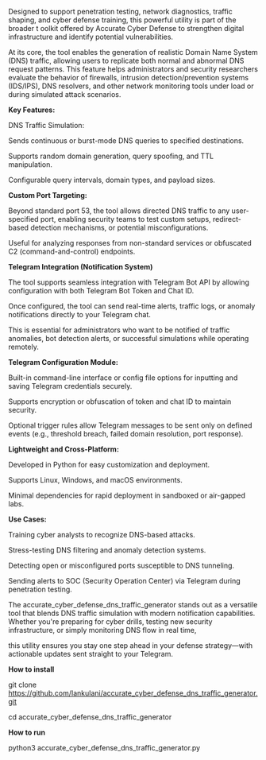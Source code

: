 Designed to support penetration testing, network diagnostics, traffic shaping, and cyber defense training, this powerful utility is part of the broader t
oolkit offered by Accurate Cyber Defense to strengthen digital infrastructure and identify potential vulnerabilities.

At its core, the tool enables the generation of realistic Domain Name System (DNS) traffic, allowing users to replicate both normal and abnormal DNS request patterns. 
This feature helps administrators and security researchers evaluate the behavior of firewalls, intrusion detection/prevention systems (IDS/IPS), DNS resolvers,
and other network monitoring tools under load or during simulated attack scenarios.

**Key Features:**

DNS Traffic Simulation:

Sends continuous or burst-mode DNS queries to specified destinations.

Supports random domain generation, query spoofing, and TTL manipulation.

Configurable query intervals, domain types, and payload sizes.

**Custom Port Targeting:**

Beyond standard port 53, the tool allows directed DNS traffic to any user-specified port, enabling security teams to test custom setups, 
redirect-based detection mechanisms, or potential misconfigurations.

Useful for analyzing responses from non-standard services or obfuscated C2 (command-and-control) endpoints.

**Telegram Integration (Notification System)**

The tool supports seamless integration with Telegram Bot API by allowing configuration with both Telegram Bot Token and Chat ID.

Once configured, the tool can send real-time alerts, traffic logs, or anomaly notifications directly to your Telegram chat.

This is essential for administrators who want to be notified of traffic anomalies, bot detection alerts, or successful simulations while operating remotely.

**Telegram Configuration Module:**

Built-in command-line interface or config file options for inputting and saving Telegram credentials securely.

Supports encryption or obfuscation of token and chat ID to maintain security.

Optional trigger rules allow Telegram messages to be sent only on defined events (e.g., threshold breach, failed domain resolution, port response).

**Lightweight and Cross-Platform:**

Developed in Python for easy customization and deployment.

Supports Linux, Windows, and macOS environments.

Minimal dependencies for rapid deployment in sandboxed or air-gapped labs.

**Use Cases:**

Training cyber analysts to recognize DNS-based attacks.

Stress-testing DNS filtering and anomaly detection systems.

Detecting open or misconfigured ports susceptible to DNS tunneling.

Sending alerts to SOC (Security Operation Center) via Telegram during penetration testing.

The accurate_cyber_defense_dns_traffic_generator stands out as a versatile tool that blends DNS traffic simulation with modern notification capabilities. 
Whether you're preparing for cyber drills, testing new security infrastructure, or simply monitoring DNS flow in real time, 

this utility ensures you stay one step ahead in your defense strategy—with actionable updates sent straight to your Telegram.


**How to install**

git clone https://github.com/Iankulani/accurate_cyber_defense_dns_traffic_generator.git

cd accurate_cyber_defense_dns_traffic_generator


**How to run**

python3 accurate_cyber_defense_dns_traffic_generator.py

